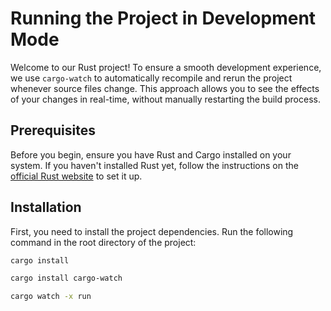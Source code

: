 # Running the Project in Development Mode

Welcome to our Rust project! To ensure a smooth development experience, we use `cargo-watch` to automatically recompile and rerun the project whenever source files change. This approach allows you to see the effects of your changes in real-time, without manually restarting the build process.

## Prerequisites

Before you begin, ensure you have Rust and Cargo installed on your system. If you haven't installed Rust yet, follow the instructions on the [official Rust website](https://www.rust-lang.org/tools/install) to set it up.

## Installation

First, you need to install the project dependencies. Run the following command in the root directory of the project:

```sh
cargo install
```
```sh
cargo install cargo-watch
```
```sh
cargo watch -x run
```
